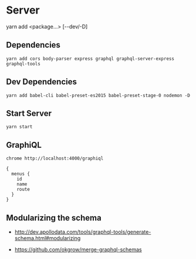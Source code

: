 # Server

yarn add <package...> [--dev/-D]

## Dependencies

```
yarn add cors body-parser express graphql graphql-server-express graphql-tools
```

## Dev Dependencies

```
yarn add babel-cli babel-preset-es2015 babel-preset-stage-0 nodemon -D
```

## Start Server

```
yarn start
```

## GraphiQL

```
chrome http://localhost:4000/graphiql

{
  menus {
    id
    name
    route
  }
}
```

## Modularizing the schema

 * http://dev.apollodata.com/tools/graphql-tools/generate-schema.html#modularizing

 * https://github.com/okgrow/merge-graphql-schemas
